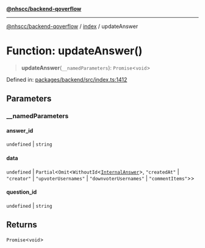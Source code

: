 [**@nhscc/backend-qoverflow**](../../README.md)

***

[@nhscc/backend-qoverflow](../../README.md) / [index](../README.md) / updateAnswer

# Function: updateAnswer()

> **updateAnswer**(`__namedParameters`): `Promise`\<`void`\>

Defined in: [packages/backend/src/index.ts:1412](https://github.com/nhscc/qoverflow.api.hscc.bdpa.org/blob/427e25011f0e71265852f81f85026e1290417c2b/packages/backend/src/index.ts#L1412)

## Parameters

### \_\_namedParameters

#### answer_id

`undefined` \| `string`

#### data

`undefined` \| `Partial`\<`Omit`\<`WithoutId`\<[`InternalAnswer`](../../db/type-aliases/InternalAnswer.md)\>, `"createdAt"` \| `"creator"` \| `"upvoterUsernames"` \| `"downvoterUsernames"` \| `"commentItems"`\>\>

#### question_id

`undefined` \| `string`

## Returns

`Promise`\<`void`\>
